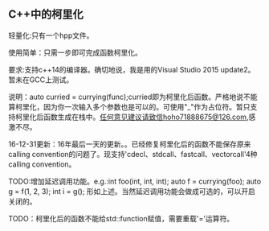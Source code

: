 ## C++中的柯里化      

轻量化:只有一个hpp文件。

使用简单：只需一步即可完成函数柯里化。

要求:支持c++14的编译器。确切地说，我是用的Visual Studio 2015 update2。暂未在GCC上测试。

说明：auto curried = currying(func);curried即为柯里化后函数。严格地说不能算柯里化，因为你一次输入多个参数也是可以的。可使用"_"作为占位符。暂只支持柯里化后函数生成在栈中。任何意见建议请致信hoho71888675@126.com,感激不尽。

16-12-31更新：16年最后一天的更新。。已经修复柯里化后的函数不能保存原来calling convention的问题了。现支持'cdecl、stdcall、fastcall、vectorcall'4种calling convention。

TODO:增加延迟调用功能。e.g.:int foo(int, int, int);  auto f = currying(foo);  auto g = f(1, 2, 3);  int i = g();  形如上述。当然延迟调用功能会做成可选的，可以开启关闭的。

TODO：柯里化后的函数不能给std::function赋值，需要重载'='运算符。

